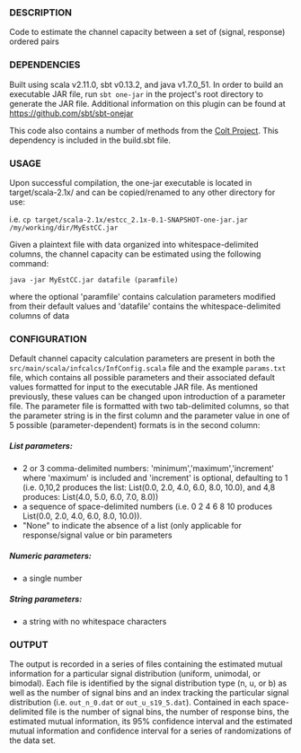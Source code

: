 ### DESCRIPTION

Code to estimate the channel capacity between a set of (signal, response)
ordered pairs

### DEPENDENCIES

Built using scala v2.11.0, sbt v0.13.2, and java v1.7.0_51. In order to build
an executable JAR file, run `sbt one-jar` in the project's root directory
to generate the JAR file.  Additional information on this plugin can be found 
at https://github.com/sbt/sbt-onejar

This code also contains a number of methods from the [Colt Project](http://acs.lbl.gov/software/colt/).  This 
dependency is included in the build.sbt file.

### USAGE

Upon successful compilation, the one-jar executable is located in 
target/scala-2.1x/ and can be copied/renamed to any other directory for use:

i.e. `cp target/scala-2.1x/estcc_2.1x-0.1-SNAPSHOT-one-jar.jar /my/working/dir/MyEstCC.jar`

Given a plaintext file with data organized into whitespace-delimited columns,
the channel capacity can be estimated using the following command:

`java -jar MyEstCC.jar datafile (paramfile)`

where the optional 'paramfile' contains calculation parameters modified from 
their default values and 'datafile' contains the whitespace-delimited columns
of data

### CONFIGURATION

Default channel capacity calculation parameters are present in both the 
`src/main/scala/infcalcs/InfConfig.scala` file and the example `params.txt` 
file, which contains all possible parameters and their associated default 
values formatted for input to the executable JAR file. As mentioned 
previously, these values can be changed upon introduction of a parameter 
file.  The parameter file is formatted with two tab-delimited columns,
so that the parameter string is in the first column and the parameter value
in one of 5 possible (parameter-dependent) formats is in the second column:

##### List parameters:
- 2 or 3 comma-delimited numbers: 'minimum','maximum','increment' where 
   'maximum' is included and 'increment' is optional, defaulting to 1 
   (i.e. 0,10,2 produces the list: List(0.0, 2.0, 4.0, 6.0, 8.0, 10.0), 
   and 4,8 produces: List(4.0, 5.0, 6.0, 7.0, 8.0))
- a sequence of space-delimited numbers (i.e. 0 2 4 6 8 10 produces 
  List(0.0, 2.0, 4.0, 6.0, 8.0, 10.0)).
- "None" to indicate the absence of a list (only applicable for 
   response/signal value or bin parameters

##### Numeric parameters:
- a single number

##### String parameters:  
- a string with no whitespace characters

### OUTPUT

The output is recorded in a series of files containing the estimated mutual
information for a particular signal distribution (uniform, unimodal, or
bimodal). Each file is identified by the signal distribution type (n, u, or
b) as well as the number of signal bins and an index tracking the particular
signal distribution (i.e. `out_n_0.dat` or `out_u_s19_5.dat`). Contained
in each space-delimited file is the number of signal bins, the number of response bins, the
estimated mutual information, its 95% confidence interval and the 
estimated mutual information and confidence interval for a series of randomizations
of the data set.
